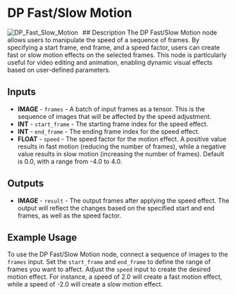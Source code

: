 # DP Fast/Slow Motion
<img src="https://github.com/user-attachments/assets/b64a26ea-54ad-421a-a8bf-a573389fbae9" alt="DP_Fast_Slow_Motion" style="float: left; margin-right: 10px;"/>
## Description
The DP Fast/Slow Motion node allows users to manipulate the speed of a sequence of frames. By specifying a start frame, end frame, and a speed factor, users can create fast or slow motion effects on the selected frames. This node is particularly useful for video editing and animation, enabling dynamic visual effects based on user-defined parameters.

## Inputs
- **IMAGE** - `frames` - A batch of input frames as a tensor. This is the sequence of images that will be affected by the speed adjustment.
- **INT** - `start_frame` - The starting frame index for the speed effect.
- **INT** - `end_frame` - The ending frame index for the speed effect.
- **FLOAT** - `speed` - The speed factor for the motion effect. A positive value results in fast motion (reducing the number of frames), while a negative value results in slow motion (increasing the number of frames). Default is 0.0, with a range from -4.0 to 4.0.

## Outputs
- **IMAGE** - `result` - The output frames after applying the speed effect. The output will reflect the changes based on the specified start and end frames, as well as the speed factor.

## Example Usage
To use the DP Fast/Slow Motion node, connect a sequence of images to the `frames` input. Set the `start_frame` and `end_frame` to define the range of frames you want to affect. Adjust the `speed` input to create the desired motion effect. For instance, a speed of 2.0 will create a fast motion effect, while a speed of -2.0 will create a slow motion effect.
